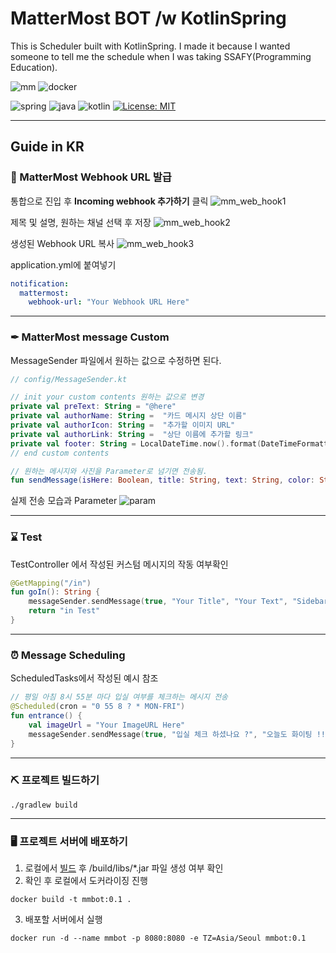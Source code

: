 # MatterMost BOT /w KotlinSpring

This is Scheduler built with KotlinSpring.
I made it because I wanted someone to tell me the schedule when I was taking SSAFY(Programming Education).

![mm](https://img.shields.io/badge/Mattermost-0058CC?style=for-the-badge&logo=Mattermost&logoColor=white)
![docker](https://img.shields.io/badge/Docker-2CA5E0?style=for-the-badge&logo=docker&logoColor=white)

![spring](https://img.shields.io/badge/Spring%20Boot-2.7.3-green?style=flat&logo=Spring-Boot)
![java](https://img.shields.io/badge/openjdk-17.0.4.1-orange?style=flat&logo=OpenJdk)
![kotlin](https://img.shields.io/badge/Kotlin-1.6-blue?style=flat&logo=Kotlin)
[![License: MIT](https://img.shields.io/badge/License-MIT-yellow.svg)](https://opensource.org/licenses/MIT)


---
## Guide in KR
### 📜 MatterMost Webhook URL 발급

통합으로 진입 후 **Incoming webhook 추가하기** 클릭
![mm_web_hook1](/asset/mm_web_hook1.PNG)

제목 및 설명, 원하는 채널 선택 후 저장
![mm_web_hook2](/asset/mm_web_hook2.PNG)

생성된 Webhook URL 복사
![mm_web_hook3](/asset/mm_web_hook3.png)

application.yml에 붙여넣기
```yaml
notification:
  mattermost:
    webhook-url: "Your Webhook URL Here"
```

---

### ✒ MatterMost message Custom

MessageSender 파일에서 원하는 값으로 수정하면 된다.
```kotlin
// config/MessageSender.kt

// init your custom contents 원하는 값으로 변경
private val preText: String = "@here"
private val authorName: String =  "카드 메시지 상단 이름"
private val authorIcon: String =  "추가할 이미지 URL"
private val authorLink: String =  "상단 이름에 추가할 링크"
private val footer: String = LocalDateTime.now().format(DateTimeFormatter.ofPattern("yyyy-MM-dd HH:mm"))
// end custom contents

// 원하는 메시지와 사진을 Parameter로 넘기면 전송됨.
fun sendMessage(isHere: Boolean, title: String, text: String, color: String, imageUrl: String)
```

실제 전송 모습과 Parameter
![param](/asset/param.png)

---

### ⌛ Test
TestController 에서 작성된 커스텀 메시지의 작동 여부확인
```kotlin
@GetMapping("/in")
fun goIn(): String {
    messageSender.sendMessage(true, "Your Title", "Your Text", "Sidebar Color", "imageUrl")
    return "in Test"
}
```
---

### ⏰ Message Scheduling
ScheduledTasks에서 작성된 예시 참조
```kotlin
// 평일 아침 8시 55분 마다 입실 여부를 체크하는 메시지 전송
@Scheduled(cron = "0 55 8 ? * MON-FRI")
fun entrance() {
    val imageUrl = "Your ImageURL Here"
    messageSender.sendMessage(true, "입실 체크 하셨나요 ?", "오늘도 화이팅 !!", "#b2e342", imageUrl)
}
```

---


### ⛏ 프로젝트 빌드하기

```shell
./gradlew build
```

---

### 🖥 프로젝트 서버에 배포하기
1. 로컬에서 [빌드](#-프로젝트-빌드하기) 후 /build/libs/*.jar 파일 생성 여부 확인
2. 확인 후 로컬에서 도커라이징 진행
```shell
docker build -t mmbot:0.1 .
```

3. 배포할 서버에서 실행
```shell
docker run -d --name mmbot -p 8080:8080 -e TZ=Asia/Seoul mmbot:0.1
```
